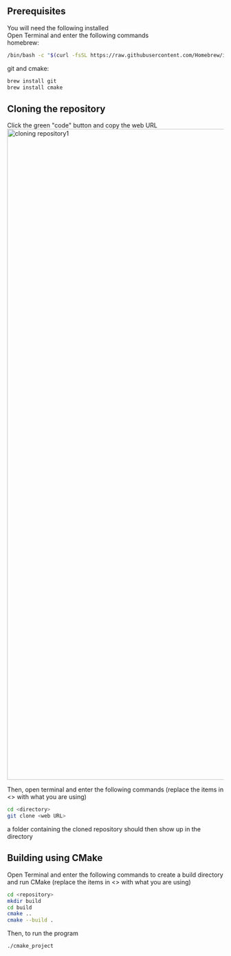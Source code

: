## Prerequisites
You will need the following installed\
Open Terminal and enter the following commands\
homebrew:
```bash
/bin/bash -c "$(curl -fsSL https://raw.githubusercontent.com/Homebrew/install/HEAD/install.sh)"
```
git and cmake:
```bash
brew install git
brew install cmake
```

## Cloning the repository
Click the green "code" button and copy the web URL
<img width="1512" alt="cloning repository1" src="https://github.com/user-attachments/assets/913b12d0-8a0c-4bce-aaa5-a1a2b492a1ba" />

Then, open terminal and enter the following commands (replace the items in <> with what you are using)
```bash
cd <directory>
git clone <web URL>
```

a folder containing the cloned repository should then show up in the directory

## Building using CMake
Open Terminal and enter the following commands to create a build directory and run CMake (replace the items in <> with what you are using)
```bash
cd <repository>
mkdir build
cd build
cmake ..
cmake --build .
```

Then, to run the program
```bash
./cmake_project
```
